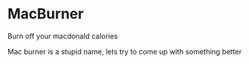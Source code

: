 # MacBurner
Burn off your macdonald calories

Mac burner is a stupid name, lets try to come up with something better



